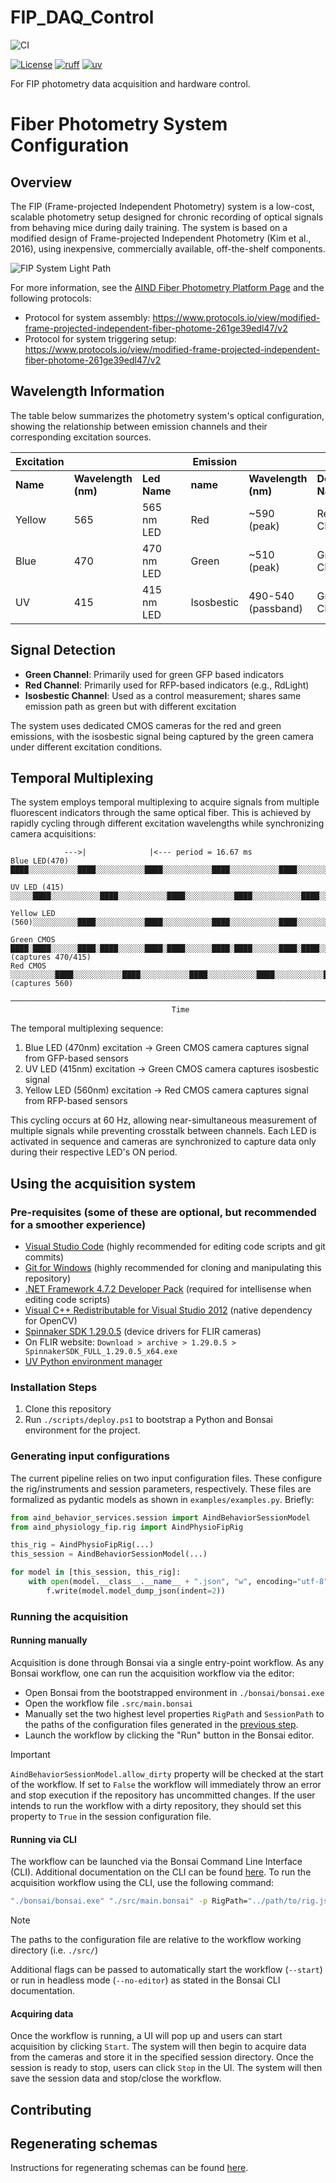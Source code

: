 # FIP_DAQ_Control

![CI](https://github.com/AllenNeuralDynamics/Aind.Physiology.Fip/actions/workflows/ci.yml/badge.svg)
<!-- [![PyPI - Version](https://img.shields.io/pypi/v/aind-behavior-experiment-launcher)](https://pypi.org/project/aind_physiology_fip/) -->
[![License](https://img.shields.io/badge/license-MIT-brightgreen)](LICENSE)
[![ruff](https://img.shields.io/endpoint?url=https://raw.githubusercontent.com/astral-sh/ruff/main/assets/badge/v2.json)](https://github.com/astral-sh/ruff)
[![uv](https://img.shields.io/endpoint?url=https://raw.githubusercontent.com/astral-sh/uv/main/assets/badge/v0.json)](https://github.com/astral-sh/uv)

For FIP photometry data acquisition and hardware control.


# Fiber Photometry System Configuration

## Overview

The FIP (Frame-projected Independent Photometry) system is a low-cost, scalable photometry setup designed for chronic recording of optical signals from behaving mice during daily training. The system is based on a modified design of Frame-projected Independent Photometry (Kim et al., 2016), using inexpensive, commercially available, off-the-shelf components. 

![FIP System Light Path](assets/images/fip_light_path.png)

For more information, see the [AIND Fiber Photometry Platform Page](https://www.allenneuraldynamics.org/platforms/fiber-photometry) and the following protocols:  
* Protocol for system assembly: https://www.protocols.io/view/modified-frame-projected-independent-fiber-photome-261ge39edl47/v2
* Protocol for system triggering setup: https://www.protocols.io/view/modified-frame-projected-independent-fiber-photome-261ge39edl47/v2

## Wavelength Information

The table below summarizes the photometry system's optical configuration, showing the relationship between emission channels and their corresponding excitation sources.

| Excitation       |                     |              |   | Emission         |                      |                   |
|------------------|---------------------|--------------|---|------------------|----------------------|-------------------|
| **Name**         | **Wavelength (nm)** | **Led Name** |   | **name**         | **Wavelength (nm)**  | **Detector Name** |
| Yellow           | 565                 | 565 nm LED   |   | Red              | ~590 (peak)          | Red CMOS          |
| Blue             | 470                 | 470 nm LED   |   | Green            | ~510 (peak)          | Green CMOS        |
| UV               | 415                 | 415 nm LED   |   | Isosbestic       | 490-540 (passband)   | Green CMOS        |

## Signal Detection

- **Green Channel**: Primarily used for green GFP based indicators
- **Red Channel**: Primarily used for RFP-based indicators (e.g., RdLight)
- **Isosbestic Channel**: Used as a control measurement; shares same emission path as green but with different excitation

The system uses dedicated CMOS cameras for the red and green emissions, with the isosbestic signal being captured by the green camera under different excitation conditions.

## Temporal Multiplexing

The system employs temporal multiplexing to acquire signals from multiple fluorescent indicators through the same optical fiber. This is achieved by rapidly cycling through different excitation wavelengths while synchronizing camera acquisitions:

```
            --->|              |<--- period = 16.67 ms
Blue LED(470)   ████░░░░░░░░░░░████░░░░░░░░░░░████░░░░░░░░░░░████░░░░░░░░░░░████░░░░░░░░░░░

UV LED (415)    ░░░░░████░░░░░░░░░░░████░░░░░░░░░░░████░░░░░░░░░░░████░░░░░░░░░░░████░░░░░░

Yellow LED (560)░░░░░░░░░░████░░░░░░░░░░░████░░░░░░░░░░░████░░░░░░░░░░░████░░░░░░░░░░░████░

Green CMOS      ████░████░░░░░░████░████░░░░░░████░████░░░░░░████░████░░░░░░████░████░░░░░░  (captures 470/415)
Red CMOS        ░░░░░░░░░░████░░░░░░░░░░░████░░░░░░░░░░░████░░░░░░░░░░░████░░░░░░░░░░░████░  (captures 560)
                ───────────────────────────────────────────────────────────────────────────►
                                    Time
```

The temporal multiplexing sequence:
1. Blue LED (470nm) excitation -> Green CMOS camera captures signal from GFP-based sensors
2. UV LED (415nm) excitation -> Green CMOS camera captures isosbestic signal
3. Yellow LED (560nm) excitation -> Red CMOS camera captures signal from RFP-based sensors

This cycling occurs at 60 Hz, allowing near-simultaneous measurement of multiple signals while preventing crosstalk between channels. Each LED is activated in sequence and cameras are synchronized to capture data only during their respective LED's ON period.

## Using the acquisition system

### Pre-requisites (some of these are optional, but recommended for a smoother experience)
* [Visual Studio Code](https://code.visualstudio.com/) (highly recommended for editing code scripts and git commits)
* [Git for Windows](https://gitforwindows.org/) (highly recommended for cloning and manipulating this repository)
* [.NET Framework 4.7.2 Developer Pack](https://dotnet.microsoft.com/download/dotnet-framework/thank-you/net472-developer-pack-offline-installer) (required for intellisense when editing code scripts)
* [Visual C++ Redistributable for Visual Studio 2012](https://www.microsoft.com/en-us/download/details.aspx?id=30679) (native dependency for OpenCV)
* [Spinnaker SDK 1.29.0.5](https://www.flir.co.uk/support/products/spinnaker-sdk/#Downloads) (device drivers for FLIR cameras)
 * On FLIR website: `Download > archive > 1.29.0.5 > SpinnakerSDK_FULL_1.29.0.5_x64.exe`
* [UV Python environment manager](https://docs.astral.sh/uv/getting-started/installation/)

### Installation Steps

1. Clone this repository
2. Run `./scripts/deploy.ps1` to bootstrap a Python and Bonsai environment for the project.

### Generating input configurations

The current pipeline relies on two input configuration files. These configure the rig/instruments and session parameters, respectively. These files are formalized as pydantic models as shown in `examples/examples.py`.
Briefly:

```python
from aind_behavior_services.session import AindBehaviorSessionModel
from aind_physiology_fip.rig import AindPhysioFipRig

this_rig = AindPhysioFipRig(...)
this_session = AindBehaviorSessionModel(...)

for model in [this_session, this_rig]:
	with open(model.__class__.__name__ + ".json", "w", encoding="utf-8") as f:
		f.write(model.model_dump_json(indent=2))
```

### Running the acquisition

#### Running manually

Acquisition is done through Bonsai via a single entry-point workflow. As any Bonsai workflow, one can run the acquisition workflow via the editor:

* Open Bonsai from the bootstrapped environment in `./bonsai/bonsai.exe`
* Open the workflow file `.src/main.bonsai`
* Manually set the two highest level properties `RigPath` and `SessionPath` to the paths of the configuration files generated in the [previous step](#generating-input-configurations).
* Launch the workflow by clicking the "Run" button in the Bonsai editor.

> [!Important]
> `AindBehaviorSessionModel.allow_dirty` property will be checked at the start of the workflow. If set to `False` the workflow will immediately throw an error and stop execution if the repository has uncommitted changes. If the user intends to run the workflow with a dirty repository, they should set this property to `True` in the session configuration file.

#### Running via CLI

The workflow can be launched via the Bonsai Command Line Interface (CLI). Additional documentation on the CLI can be found [here](https://bonsai-rx.org/docs/articles/cli.html).
To run the acquisition workflow using the CLI, use the following command:

```bash
"./bonsai/bonsai.exe" "./src/main.bonsai" -p RigPath="../path/to/rig.json" -p SessionPath="../path/to/session.json"
```

> [!Note]
> The paths to the configuration file are relative to the workflow working directory (i.e. `./src/`)

Additional flags can be passed to automatically start the workflow (`--start`) or run in headless mode (`--no-editor`) as stated in the Bonsai CLI documentation.

#### Acquiring data

Once the workflow is running, a UI will pop up and users can start acquisition by clicking `Start`. The system will then begin to acquire data from the cameras and store it in the specified session directory. Once the session is ready to stop, users can click `Stop` in the UI. The system will then save the session data and stop/close the workflow.

## Contributing

## Regenerating schemas

Instructions for regenerating schemas can be found [here](https://github.com/AllenNeuralDynamics/Aind.Behavior.Services?tab=readme-ov-file#regenerating-schemas).

